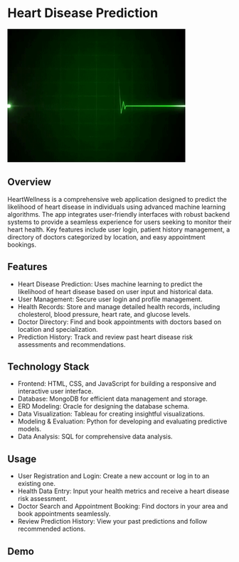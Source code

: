 

# Heart Disease Prediction

<img src="https://github.com/AkshataSalunkhe/HeartWellness/blob/main/images/QVGh.gif" alt="Heart with ECG" width="400" height="300">


## Overview

HeartWellness is a comprehensive web application designed to predict the likelihood of heart disease in individuals using advanced machine learning algorithms. The app integrates user-friendly interfaces with robust backend systems to provide a seamless experience for users seeking to monitor their heart health. Key features include user login, patient history management, a directory of doctors categorized by location, and easy appointment bookings.

## Features

* Heart Disease Prediction: Uses machine learning to predict the likelihood of heart disease based on user input and historical data.
* User Management: Secure user login and profile management.
* Health Records: Store and manage detailed health records, including cholesterol, blood pressure, heart rate, and glucose levels.
* Doctor Directory: Find and book appointments with doctors based on location and specialization.
* Prediction History: Track and review past heart disease risk assessments and recommendations.

## Technology Stack
* Frontend: HTML, CSS, and JavaScript for building a responsive and interactive user interface.
* Database: MongoDB for efficient data management and storage.
* ERD Modeling: Oracle for designing the database schema.
* Data Visualization: Tableau for creating insightful visualizations.
* Modeling & Evaluation: Python for developing and evaluating predictive models.
* Data Analysis: SQL for comprehensive data analysis.

## Usage
* User Registration and Login: Create a new account or log in to an existing one.
* Health Data Entry: Input your health metrics and receive a heart disease risk assessment.
* Doctor Search and Appointment Booking: Find doctors in your area and book appointments seamlessly.
* Review Prediction History: View your past predictions and follow recommended actions.

## Demo
